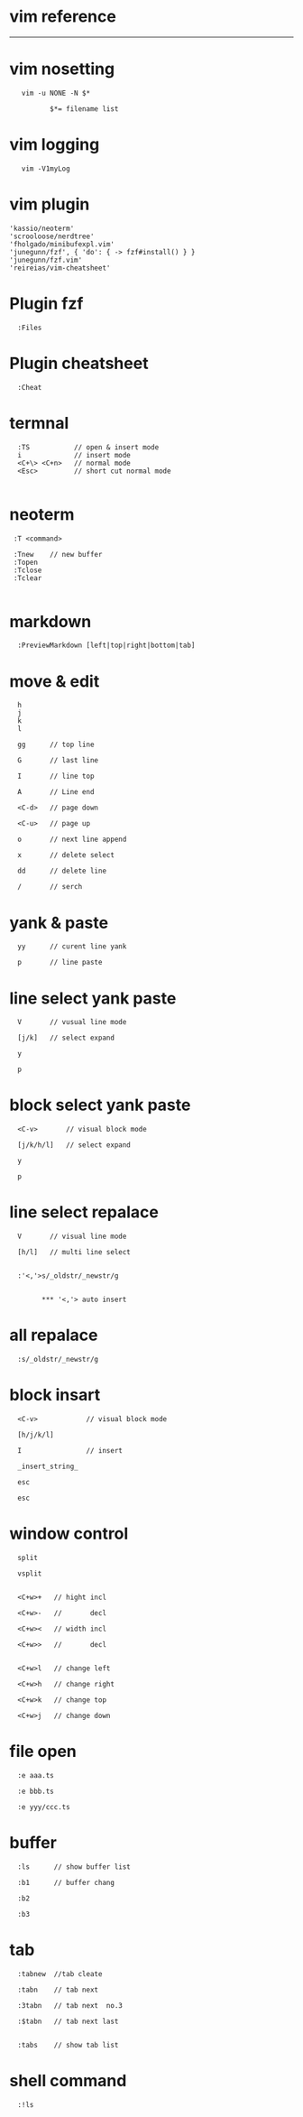 # vim reference

---

# vim nosetting

```
   vim -u NONE -N $*

          $*= filename list
```

# vim logging

```
   vim -V1myLog
```

# vim plugin

```
'kassio/neoterm'
'scrooloose/nerdtree'
'fholgado/minibufexpl.vim'
'junegunn/fzf', { 'do': { -> fzf#install() } }
'junegunn/fzf.vim'
'reireias/vim-cheatsheet'

```

# Plugin fzf

```
  :Files
```

# Plugin cheatsheet

```
  :Cheat
```

# termnal 

```
  :TS           // open & insert mode
  i             // insert mode
  <C+\> <C+n>   // normal mode
  <Esc>         // short cut normal mode


```

# neoterm

```
 :T <command>

 :Tnew    // new buffer
 :Topen
 :Tclose
 :Tclear


```

# markdown

```
  :PreviewMarkdown [left|top|right|bottom|tab]

```

# move & edit

```
  h
  j
  k
  l
  
  gg      // top line 
  
  G       // last line
  
  I       // line top
  
  A       // Line end
  
  <C-d>   // page down
  
  <C-u>   // page up
  
  o       // next line append
  
  x       // delete select
  
  dd      // delete line
  
  /       // serch
```

# yank & paste

```
  yy      // curent line yank
  
  p       // line paste
```

# line select yank paste

```
  V       // vusual line mode
  
  [j/k]   // select expand
  
  y
  
  p
```

# block select yank paste

```
  <C-v>       // visual block mode
  
  [j/k/h/l]   // select expand
  
  y
  
  p
```

# line select repalace

```
  V       // visual line mode
  
  [h/l]   // multi line select
  
  
  :'<,'>s/_oldstr/_newstr/g
  
  
        *** '<,'> auto insert
```

# all repalace

```
  :s/_oldstr/_newstr/g
```

# block insart

```
  <C-v>            // visual block mode 
  
  [h/j/k/l]
  
  I                // insert 
  
  _insert_string_
  
  esc
  
  esc
```

# window control

```
  split
  
  vsplit
  
  
  <C+w>+   // hight incl
  
  <C+w>-   //       decl
  
  <C+w><   // width incl
  
  <C+w>>   //       decl
  
  
  <C+w>l   // change left
  
  <C+w>h   // change right
  
  <C+w>k   // change top
  
  <C+w>j   // change down
```

# file open
  
```
  :e aaa.ts
  
  :e bbb.ts
  
  :e yyy/ccc.ts
```
  
# buffer 
  
```
  :ls      // show buffer list
  
  :b1      // buffer chang
  
  :b2
  
  :b3
```
  
# tab
  
```
  :tabnew  //tab cleate
  
  :tabn    // tab next
  
  :3tabn   // tab next  no.3
  
  :$tabn   // tab next last
  
  
  :tabs    // show tab list
```

# shell command
  
```
  :!ls
```
